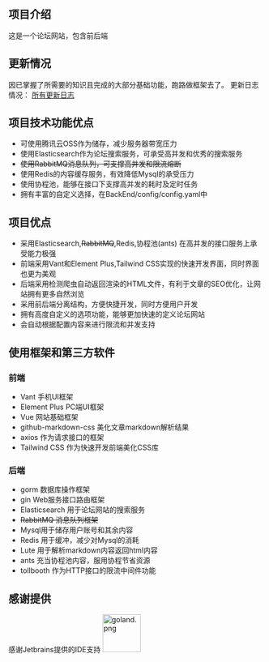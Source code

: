 ## 项目介绍

这是一个论坛网站，包含前后端

## 更新情况

因已掌握了所需要的知识且完成的大部分基础功能，跑路做框架去了。
更新日志情况：
<a href="https://github.com/StarYuhen/AliothForum/blob/master/Docx/%E6%9B%B4%E6%96%B0%E6%97%A5%E5%BF%97.md">
所有更新日志</a>

## 项目技术功能优点

* 可使用腾讯云OSS作为储存，减少服务器带宽压力
* 使用Elasticsearch作为论坛搜索服务，可承受高并发和优秀的搜索服务
* ~~使用RabbitMQ消息队列，可支撑高并发和限流熔断~~
* 使用Redis的内容缓存服务，有效降低Mysql的承受压力
* 使用协程池，能够在接口下支撑高并发的耗时及定时任务
* 拥有丰富的自定义选择，在BackEnd/config/config.yaml中

## 项目优点

* 采用Elasticsearch,~~RabbitMQ~~,Redis,协程池(ants) 在高并发的接口服务上承受能力极强
* 前端采用Vant和Element Plus,Tailwind CSS实现的快速开发界面，同时界面也更为美观
* 后端采用检测爬虫自动返回渲染的HTML文件，有利于文章的SEO优化，让网站拥有更多自然浏览
* 采用前后端分离结构，方便快捷开发，同时方便用户开发
* 拥有高度自定义的选项功能，能够更加快速的定义论坛网站
* 会自动根据配置内容来进行限流和并发支持

## 使用框架和第三方软件

### 前端

* Vant 手机UI框架
* Element Plus PC端UI框架
* Vue 网站基础框架
* github-markdown-css 美化文章markdown解析结果
* axios 作为请求接口的框架
* Tailwind CSS 作为快速开发前端美化CSS库

### 后端

* gorm 数据库操作框架
* gin Web服务接口路由框架
* Elasticsearch 用于论坛网站的搜索服务
* ~~RabbitMQ 消息队列框架~~
* Mysql用于储存用户账号和其余内容
* Redis 用于缓冲，减少对Mysql的消耗
* Lute 用于解析markdown内容返回html内容
* ants 充当协程池内容，服用协程节省资源
* tollbooth 作为HTTP接口的限流中间件功能

## 感谢提供

感谢Jetbrains提供的IDE支持
<a href="https://www.jetbrains.com/?from=go-wechaty"><img src="/docs/images/goland.png" width = "75px" height = "75px" alt="goland.png" /></a>




